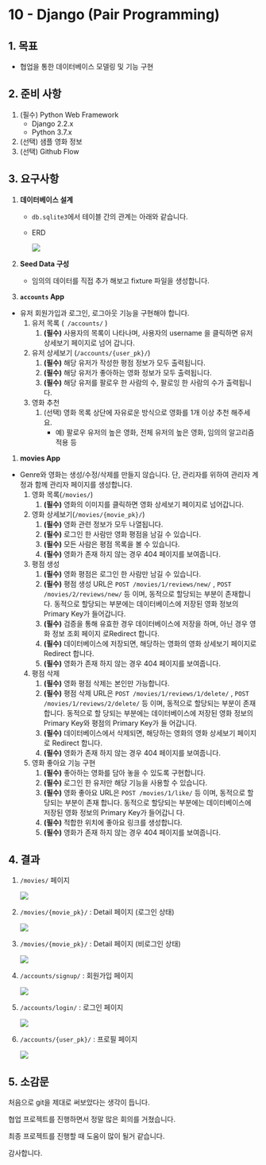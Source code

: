 # 10 - Django (Pair Programming)

## 1. 목표

* 협업을 통한 데이터베이스 모델링 및 기능 구현

## 2. 준비 사항

1. (필수) Python Web Framework
   * Django 2.2.x
   * Python 3.7.x
2. (선택) 샘플 영화 정보
3. (선택) Github Flow

## 3. 요구사항

1. **데이터베이스 설계**

   * `db.sqlite3`에서 테이블 간의 관계는 아래와 같습니다.

   * ERD

     ![](./image/ERD.png)

2. **Seed Data 구성**

   * 임의의 데이터를 직접 추가 해보고 fixture 파일을 생성합니다.

3. **`accounts` App**

* 유저 회원가입과 로그인, 로그아웃 기능을 구현해야 합니다.
  1. 유저 목록 (` /accounts/` )
     1. **(필수)** 사용자의 목록이 나타나며, 사용자의 username 을 클릭하면 유저 상세보기 페이지로 넘어
        갑니다.
  2. 유저 상세보기 (`/accounts/{user_pk}/`)
     1. **(필수)** 해당 유저가 작성한 평점 정보가 모두 출력됩니다.
     2. **(필수)** 해당 유저가 좋아하는 영화 정보가 모두 출력됩니다.
     3. **(필수)** 해당 유저를 팔로우 한 사람의 수, 팔로잉 한 사람의 수가 출력됩니다.
  3. 영화 추천
     1. (선택) 영화 목록 상단에 자유로운 방식으로 영화를 1개 이상 추천 해주세요.
        * 예) 팔로우 유저의 높은 영화, 전체 유저의 높은 영화, 임의의 알고리즘 적용 등

1. **movies App**

* Genre와 영화는 생성/수정/삭제를 만들지 않습니다. 단, 관리자를 위하여 관리자 계정과 함께 관리자 페이지를 생성합니다.
  1. 영화 목록(`/movies/`)
     1. **(필수)** 영화의 이미지를 클릭하면 영화 상세보기 페이지로 넘어갑니다.
  2. 영화 상세보기(`/movies/{movie_pk}/`)
     1. **(필수)** 영화 관련 정보가 모두 나열됩니다.
     2. **(필수)** 로그인 한 사람만 영화 평점을 남길 수 있습니다.
     3. **(필수)** 모든 사람은 평점 목록을 볼 수 있습니다.
     4. **(필수)** 영화가 존재 하지 않는 경우 404 페이지를 보여줍니다.
  3. 평점 생성
     1. **(필수)** 영화 평점은 로그인 한 사람만 남길 수 있습니다.
     2. **(필수)** 평점 생성 URL은 `POST /movies/1/reviews/new/` , `POST
        /movies/2/reviews/new/` 등 이며, 동적으로 할당되는 부분이 존재합니다. 동적으로 할당되는
        부분에는 데이터베이스에 저장된 영화 정보의 Primary Key가 들어갑니다.
     3. **(필수)** 검증을 통해 유효한 경우 데이터베이스에 저장을 하며, 아닌 경우 영화 정보 조회 페이지 로Redirect 합니다.
     4. **(필수)** 데이터베이스에 저장되면, 해당하는 영화의 영화 상세보기 페이지로 Redirect 합니다.
     5. **(필수)** 영화가 존재 하지 않는 경우 404 페이지를 보여줍니다.
  4. 평점 삭제
     1. **(필수)** 영화 평점 삭제는 본인만 가능합니다.
     2. **(필수)** 평점 삭제 URL은 `POST /movies/1/reviews/1/delete/` , `POST
        /movies/1/reviews/2/delete/` 등 이며, 동적으로 할당되는 부분이 존재합니다. 동적으로 할
        당되는 부분에는 데이터베이스에 저장된 영화 정보의 Primary Key와 평점의 Primary Key가 들
        어갑니다.
     3. **(필수)** 데이터베이스에서 삭제되면, 해당하는 영화의 영화 상세보기 페이지로 Redirect 합니다.
     4. **(필수)** 영화가 존재 하지 않는 경우 404 페이지를 보여줍니다.
  5. 영화 좋아요 기능 구현
     1. **(필수)** 좋아하는 영화를 담아 놓을 수 있도록 구현합니다.
     2. **(필수)** 로그인 한 유저만 해당 기능을 사용할 수 있습니다.
     3. **(필수)** 영화 좋아요 URL은 `POST /movies/1/like/` 등 이며, 동적으로 할당되는 부분이 존재
        합니다. 동적으로 할당되는 부분에는 데이터베이스에 저장된 영화 정보의 Primary Key가 들어갑니
        다.
     4. **(필수)** 적합한 위치에 좋아요 링크를 생성합니다.
     5. **(필수)** 영화가 존재 하지 않는 경우 404 페이지를 보여줍니다.

## 4. 결과

1. `/movies/` 페이지

   ![](./image/movies_page.png)

2. `/movies/{movie_pk}/` : Detail 페이지 (로그인 상태)

   ![](./image/movie_detail.png)

3. `/movies/{movie_pk}/` : Detail 페이지 (비로그인 상태)

   ![](./image/non_login.png)

4. `/accounts/signup/` : 회원가입 페이지

   ![](./image/signup.png)

5. `/accounts/login/` : 로그인 페이지

   ![](./image/login.png)

6. `/accounts/{user_pk}/` : 프로필 페이지

   ![](./image/profile.png)

## 5. 소감문

처음으로 git을 제대로 써보았다는 생각이 듭니다.

협업 프로젝트를 진행하면서 정말 많은 회의를 거쳤습니다.

최종 프로젝트를 진행할 때 도움이 많이 될거 같습니다.

감사합니다.